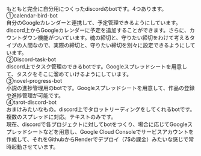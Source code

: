 もともと完全に自分用につくったdiscordのbotです。4つあります。<br>
①calendar-bird-bot<br>
自分のGoogleカレンダーと連携して、予定管理できるようにしています。discord上からGoogleカレンダーに予定を追加することができます。さらに、カウントダウン機能がついています。魂の締切と、守りたい締切をわけて考えるタイプの人間なので、実際の締切と、守りたい締切を別々に設定できるようにしています。<br>
②Discord-task-bot<br>
discord上でタスク管理のできるbotです。Googleスプレッドシートを用意して、タスクをそこに溜めていけるようにしています。<br>
③novel-progress-bot<br>
小説の進捗管理用のbotです。Googleスプレッドシートを用意して、作品の登録や進捗管理が可能です。<br>
④tarot-discord-bot<br>
おまけみたいなもの。discord上でタロットリーディングをしてくれるbotです。複数のスプレッドに対応。テキストのみです。<br>
現在、discordで各プロジェクトに対してbotをつくり、場合に応じてGoogleスプレッドシートなどを用意し、Google Cloud Consoleでサービスアカウントを作成して、それをGithubからRenderでデプロイ（7$の課金）みたいな感じで常時起動させています。
